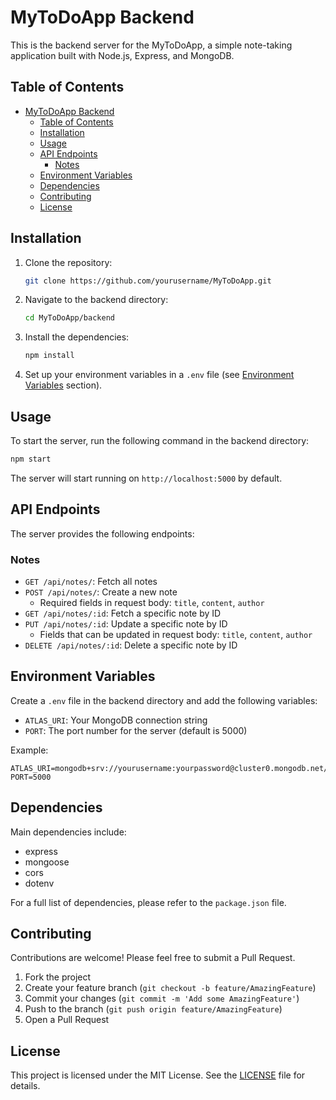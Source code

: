 # MyToDoApp Backend

This is the backend server for the MyToDoApp, a simple note-taking application built with Node.js, Express, and MongoDB.

## Table of Contents

- [MyToDoApp Backend](#mytodoapp-backend)
  - [Table of Contents](#table-of-contents)
  - [Installation](#installation)
  - [Usage](#usage)
  - [API Endpoints](#api-endpoints)
    - [Notes](#notes)
  - [Environment Variables](#environment-variables)
  - [Dependencies](#dependencies)
  - [Contributing](#contributing)
  - [License](#license)

## Installation

1. Clone the repository:

   ```BASH
   git clone https://github.com/yourusername/MyToDoApp.git
   ```

2. Navigate to the backend directory:

   ```BASH
   cd MyToDoApp/backend
   ```

3. Install the dependencies:

   ```BASH
   npm install
   ```

4. Set up your environment variables in a `.env` file (see [Environment Variables](#environment-variables) section).

## Usage

To start the server, run the following command in the backend directory:

```BASH
npm start
```

The server will start running on `http://localhost:5000` by default.

## API Endpoints

The server provides the following endpoints:

### Notes

- `GET /api/notes/`: Fetch all notes
- `POST /api/notes/`: Create a new note
  - Required fields in request body: `title`, `content`, `author`
- `GET /api/notes/:id`: Fetch a specific note by ID
- `PUT /api/notes/:id`: Update a specific note by ID
  - Fields that can be updated in request body: `title`, `content`, `author`
- `DELETE /api/notes/:id`: Delete a specific note by ID

## Environment Variables

Create a `.env` file in the backend directory and add the following variables:

- `ATLAS_URI`: Your MongoDB connection string
- `PORT`: The port number for the server (default is 5000)

Example:

```TEXT
ATLAS_URI=mongodb+srv://yourusername:yourpassword@cluster0.mongodb.net/mytodoapp
PORT=5000
```

## Dependencies

Main dependencies include:

- express
- mongoose
- cors
- dotenv

For a full list of dependencies, please refer to the `package.json` file.

## Contributing

Contributions are welcome! Please feel free to submit a Pull Request.

1. Fork the project
2. Create your feature branch (`git checkout -b feature/AmazingFeature`)
3. Commit your changes (`git commit -m 'Add some AmazingFeature'`)
4. Push to the branch (`git push origin feature/AmazingFeature`)
5. Open a Pull Request

## License

This project is licensed under the MIT License. See the [LICENSE](LICENSE) file for details.
